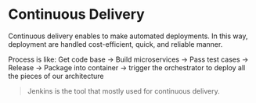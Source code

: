 # Continuous Delivery
Continuous delivery enables to make automated deployments. In this way, deployment are handled cost-efficient, quick, and reliable manner.

Process is like:
Get code base → Build microservices → Pass test cases → Release → Package into container → trigger the orchestrator to deploy all the pieces of our architecture

> Jenkins is the tool that mostly used for continuous delivery.